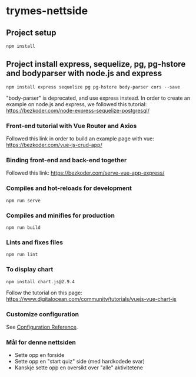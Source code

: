 # trymes-nettside

## Project setup
```
npm install
```

## Project install express, sequelize, pg, pg-hstore and bodyparser with node.js and express
```
npm install express sequelize pg pg-hstore body-parser cors --save
```
"body-parser" is deprecated, and use express instead.
In order to create an example on node.js and express, we followed this tutorial: https://bezkoder.com/node-express-sequelize-postgresql/

### Front-end tutorial with Vue Router and Axios
Followed this link in order to build an example page with vue: https://bezkoder.com/vue-js-crud-app/

### Binding front-end and back-end together
Followed this link: https://bezkoder.com/serve-vue-app-express/


### Compiles and hot-reloads for development
```
npm run serve
```

### Compiles and minifies for production
```
npm run build
```

### Lints and fixes files
```
npm run lint
```

### To display chart
```
npm install chart.js@2.9.4
```
Follow the tutorial on this page: https://www.digitalocean.com/community/tutorials/vuejs-vue-chart-js

### Customize configuration
See [Configuration Reference](https://cli.vuejs.org/config/).


### Mål for denne nettsiden
* Sette opp en forside
* Sette opp en "start quiz" side (med hardkodede svar)
* Kanskje sette opp en oversikt over "alle" aktivitetene
